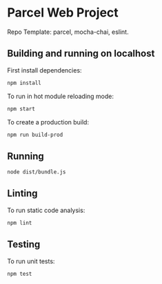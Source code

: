 # Parcel Web Project

Repo Template: parcel, mocha-chai, eslint.

## Building and running on localhost

First install dependencies:

```sh
npm install
```

To run in hot module reloading mode:

```sh
npm start
```

To create a production build:

```sh
npm run build-prod
```

## Running

```sh
node dist/bundle.js
```

## Linting

To run static code analysis:

```sh
npm lint
```

## Testing

To run unit tests:

```sh
npm test
```
